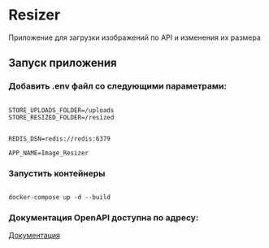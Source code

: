 # Resizer

Приложение для загрузки изображений по API и изменения их размера

## Запуск приложения

### Добавить .env файл со следующими параметрами:

```

STORE_UPLOADS_FOLDER=/uploads
STORE_RESIZED_FOLDER=/resized


REDIS_DSN=redis://redis:6379

APP_NAME=Image_Resizer

```

### Запустить контейнеры

```

docker-compose up -d --build

```

### Документация OpenAPI доступна по адресу: 

[Документация](127.0.0.1:8000/docs)


